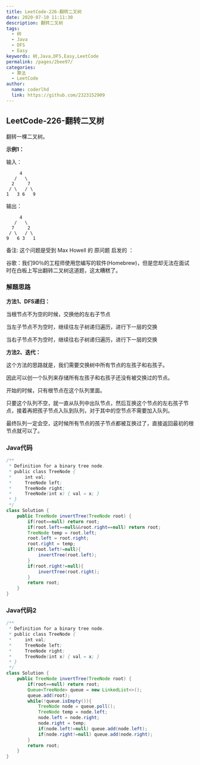```yaml
---
title: LeetCode-226-翻转二叉树
date: 2020-07-10 11:11:30
description: 翻转二叉树
tags: 
  - 树
  - Java
  - DFS
  - Easy
keywords: 树,Java,DFS,Easy,LeetCode
permalink: /pages/2bee97/
categories: 
  - 算法
  - LeetCode
author: 
  name: coderlhd
  link: https://github.com/2323152909
---
```


## LeetCode-226-翻转二叉树

翻转一棵二叉树。

<!--more-->

**示例1：**

输入：

```
     4
   /   \
  2     7
 / \   / \
1   3 6   9
```

输出：

```
     4
   /   \
  7     2
 / \   / \
9   6 3   1
```

备注:
这个问题是受到 Max Howell 的 原问题 启发的 ：

谷歌：我们90％的工程师使用您编写的软件(Homebrew)，但是您却无法在面试时在白板上写出翻转二叉树这道题，这太糟糕了。

### 解题思路

**方法1、DFS递归：**

当根节点不为空的时候，交换他的左右子节点

当左子节点不为空时，继续往左子树递归遍历，进行下一层的交换

当右子节点不为空时，继续往右子树递归遍历，进行下一层的交换

**方法2、迭代：**

这个方法的思路就是，我们需要交换树中所有节点的左孩子和右孩子。

因此可以创一个队列来存储所有左孩子和右孩子还没有被交换过的节点。

开始的时候，只有根节点在这个队列里面。

只要这个队列不空，就一直从队列中出队节点，然后互换这个节点的左右孩子节点，接着再把孩子节点入队到队列，对于其中的空节点不需要加入队列。

最终队列一定会空，这时候所有节点的孩子节点都被互换过了，直接返回最初的根节点就可以了。

### Java代码

```java
/**
 * Definition for a binary tree node.
 * public class TreeNode {
 *     int val;
 *     TreeNode left;
 *     TreeNode right;
 *     TreeNode(int x) { val = x; }
 * }
 */
class Solution {
    public TreeNode invertTree(TreeNode root) {
        if(root==null) return root;
        if(root.left==null&&root.right==null) return root;
        TreeNode temp = root.left;
        root.left = root.right;
        root.right = temp;
        if(root.left!=null){
            invertTree(root.left);
        }
        if(root.right!=null){
            invertTree(root.right);
        }
        return root;
    }
}
```

### Java代码2

```java
/**
 * Definition for a binary tree node.
 * public class TreeNode {
 *     int val;
 *     TreeNode left;
 *     TreeNode right;
 *     TreeNode(int x) { val = x; }
 * }
 */
class Solution {
    public TreeNode invertTree(TreeNode root) {
        if(root==null) return root;
        Queue<TreeNode> queue = new LinkedList<>();
        queue.add(root);
        while(!queue.isEmpty()){
            TreeNode node = queue.poll();
            TreeNode temp = node.left;
            node.left = node.right;
            node.right = temp;
            if(node.left!=null) queue.add(node.left);
            if(node.right!=null) queue.add(node.right);
        }
        return root;
    }
}
```





